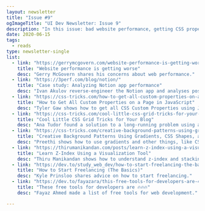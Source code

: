 ```yaml
---
layout: newsletter
title: "Issue #9"
ogImageTitle: "UI Dev Newsletter: Issue 9"
description: "In this issue: bad website performance, getting CSS properties with JS, z-index, and more."
date: 2020-06-15
tags:
  - reads
type: newsletter-single
list:
  - link: "https://gerrymcgovern.com/website-performance-is-getting-worse/"
    title: "Website performance is getting worse"
    desc: "Gerry McGovern shares his concerns about web performance."
  - link: "https://3perf.com/blog/notion/"
    title: "Case study: Analyzing Notion app performance"
    desc: "Ivan Akulov reverse-engineer the Notion app and analyses possible ways to improve its performance."
  - link: "https://css-tricks.com/how-to-get-all-custom-properties-on-a-page-in-javascript/"
    title: "How to Get All Custom Properties on a Page in JavaScript"
    desc: "Tyler Gaw shows how to get all CSS Custom Properties using JavaScript."
  - link: "https://css-tricks.com/cool-little-css-grid-tricks-for-your-blog/"
    title: "Cool Little CSS Grid Tricks for Your Blog"
    desc: "Ana Tudor found a solution to a long-running problem using a modern CSS grid technique."
  - link: "https://css-tricks.com/creative-background-patterns-using-gradients-css-shapes-and-even-emojis/"
    title: "Creative Background Patterns Using Gradients, CSS Shapes, and Even Emojis"
    desc: "Preethi shows how to use gradients and other things, like CSS shapes and emoji, to make background patterns."
  - link: "https://thirumanikandan.com/posts/learn-z-index-using-a-visualization-tool"
    title: "Learn Z-Index Using a Visualization Tool"
    desc: "Thiru Manikandan shows how to understand z-index and stacking order."
  - link: "https://dev.to/study_web_dev/how-to-start-freelancing-the-basics-52d7"
    title: "How to Start Freelancing (The Basics)"
    desc: "Kyle Prinsloo shares advice on how to start freelancing."
  - link: "https://dev.to/fayazara/this-free-tools-for-developers-are-45p3"
    title: "These free tools for developers are 🔥🔥🔥"
    desc: "Fayaz Ahmed made a list of free tools for web development."

---
```

